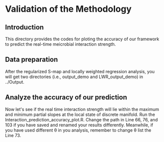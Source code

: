 # Validation of the Methodology
## Introduction
This directory provides the codes for ploting the accuracy of our framework to predict the real-time meicrobial interaction strength.

## Data preparation
After the regularized S-map and locally weighted regression analysis, you will get two directories (i.e., output_demo and LWR_output_demo) in ../Output. 

## Analyze the accuracy of our prediction
Now let's see if the real time interaction strength will lie within the maximum and minimum partial slopes at the local state of discrete manifold. Run the Interaction_prediction_accuracy_plot.R. Change the path in Line 66, 76, and 103 if you have saved and renamed your results differently. Meanwhile, if you have used different θ in you analysis, remember to change θ list the Line 73.
